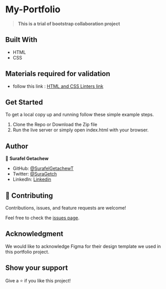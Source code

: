 # My-Portfolio

> **This is a trial of bootstrap collaboration project**

## Built With

- HTML
- CSS

## Materials required for validation

- follow this link :
  [HTML and CSS Linters link](https://github.com/microverseinc/linters-config/tree/master/html-css)

## Get Started

To get a local copy up and running follow these simple example steps.

1. Clone the Repo or Download the Zip file
2. Run the live server or simply open index.html with your browser.

## Author

👤 **Surafel Getachew**

- GitHub: [@SurafelGetachewT](https://github.com/SurafelGetachewT)
- Twitter: [@SuraGetch](https://twitter.com/SuraGetch)
- LinkedIn: [Linkedin](https://www.linkedin.com/in/surafel-getachew-80155b187/)

## 🤝 Contributing

Contributions, issues, and feature requests are welcome!

Feel free to check the [issues page](../../issues/).

## Acknowledgment

We would like to acknowledge Figma for their design template we used in this portfolio project.

## Show your support

Give a ⭐️ if you like this project!
